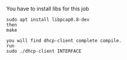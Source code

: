 You have to install libs for this job
```
sudo apt install libpcap0.8-dev
then
make

you will find dhcp-client complete compile.
run 
sudo ./dhcp-client INTERFACE


```
